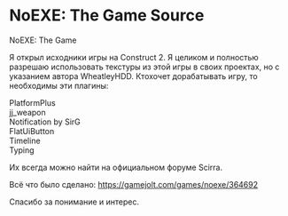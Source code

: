 # NoEXE: The Game Source
NoEXE: The Game

Я открыл исходники игры на Construct 2. Я целиком и полностью разрешаю использовать текстуры из этой игры в своих проектах, но с указанием автора WheatleyHDD. Ктохочет дорабатывать игру, то необходимы эти плагины:

  PlatformPlus<br>
  jj_weapon<br>
  Notification by SirG<br>
  FlatUiButton<br>
  Timeline<br>
  Typing<br>
  
  Их всегда можно найти на официальном форуме Scirra.
  
Всё что было сделано: https://gamejolt.com/games/noexe/364692

Спасибо за понимание и интерес. 

